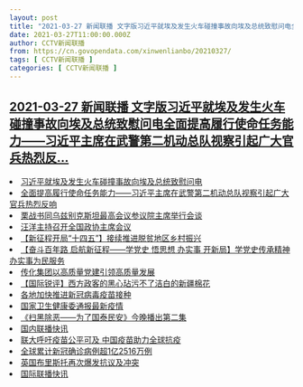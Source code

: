 ```yaml
---
layout: post
title: "2021-03-27 新闻联播 文字版习近平就埃及发生火车碰撞事故向埃及总统致慰问电全面提高履行使命任务能力——习近平主席在武警第二机动总队视察引起广大官兵热烈反"
date: 2021-03-27T11:00:00.000Z
author: CCTV新闻联播
from: https://cn.govopendata.com/xinwenlianbo/20210327/
tags: [ CCTV新闻联播 ]
categories: [ CCTV新闻联播 ]
---
```

<!--1616842800000-->
[2021-03-27 新闻联播 文字版习近平就埃及发生火车碰撞事故向埃及总统致慰问电全面提高履行使命任务能力——习近平主席在武警第二机动总队视察引起广大官兵热烈反...](https://cn.govopendata.com/xinwenlianbo/20210327/)
------

<div>
<li><a target="_blank" href="https://cn.govopendata.com/xinwenlianbo/20210327/#232893">习近平就埃及发生火车碰撞事故向埃及总统致慰问电</a></li><li><a target="_blank" href="https://cn.govopendata.com/xinwenlianbo/20210327/#232894">全面提高履行使命任务能力——习近平主席在武警第二机动总队视察引起广大官兵热烈反响</a></li><li><a target="_blank" href="https://cn.govopendata.com/xinwenlianbo/20210327/#232895">栗战书同乌兹别克斯坦最高会议参议院主席举行会谈</a></li><li><a target="_blank" href="https://cn.govopendata.com/xinwenlianbo/20210327/#232896">汪洋主持召开全国政协主席会议</a></li><li><a target="_blank" href="https://cn.govopendata.com/xinwenlianbo/20210327/#232897">【新征程开局“十四五”】接续推进脱贫地区乡村振兴</a></li><li><a target="_blank" href="https://cn.govopendata.com/xinwenlianbo/20210327/#232898">【奋斗百年路 启航新征程——学党史 悟思想 办实事 开新局】学党史传承精神 办实事为民服务</a></li><li><a target="_blank" href="https://cn.govopendata.com/xinwenlianbo/20210327/#232899">传化集团以高质量党建引领高质量发展</a></li><li><a target="_blank" href="https://cn.govopendata.com/xinwenlianbo/20210327/#232900">【国际锐评】西方政客的黑心玷污不了洁白的新疆棉花</a></li><li><a target="_blank" href="https://cn.govopendata.com/xinwenlianbo/20210327/#232901">各地加快推进新冠病毒疫苗接种</a></li><li><a target="_blank" href="https://cn.govopendata.com/xinwenlianbo/20210327/#232902">国家卫生健康委通报最新疫情</a></li><li><a target="_blank" href="https://cn.govopendata.com/xinwenlianbo/20210327/#232903">《扫黑除恶——为了国泰民安》今晚播出第二集</a></li><li><a target="_blank" href="https://cn.govopendata.com/xinwenlianbo/20210327/#232904">国内联播快讯</a></li><li><a target="_blank" href="https://cn.govopendata.com/xinwenlianbo/20210327/#232905">联大呼吁疫苗公平可及 中国疫苗助力全球抗疫</a></li><li><a target="_blank" href="https://cn.govopendata.com/xinwenlianbo/20210327/#232906">全球累计新冠确诊病例超1亿2516万例</a></li><li><a target="_blank" href="https://cn.govopendata.com/xinwenlianbo/20210327/#232907">英国布里斯托再次爆发抗议及冲突</a></li><li><a target="_blank" href="https://cn.govopendata.com/xinwenlianbo/20210327/#232908">国际联播快讯</a></li>
</div>
